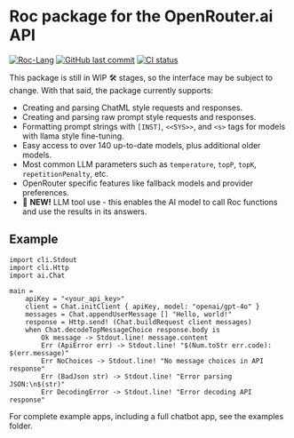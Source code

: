 # Roc package for the OpenRouter.ai API

[![Roc-Lang][roc_badge]][roc_link]
[![GitHub last commit][last_commit_badge]][last_commit_link]
[![CI status][ci_status_badge]][ci_status_link]

This package is still in WIP 🛠️ stages, so the interface may be subject to change. With that said, the package currently supports:

- Creating and parsing ChatML style requests and responses.
- Creating and parsing raw prompt style requests and responses.
- Formatting prompt strings with `[INST]`, `<<SYS>>`, and `<s>` tags for models with llama style fine-tuning.
- Easy access to over 140 up-to-date models, plus additional older models.
- Most common LLM parameters such as `temperature`, `topP`, `topK`, `repetitionPenalty`, etc.
- OpenRouter specific features like fallback models and provider preferences.
- 🚀 __NEW!__ LLM tool use - this enables the AI model to call Roc functions and use the results in its answers. 


## Example
```roc
import cli.Stdout
import cli.Http
import ai.Chat

main =
    apiKey = "<your_api_key>"
    client = Chat.initClient { apiKey, model: "openai/gpt-4o" }
    messages = Chat.appendUserMessage [] "Hello, world!"
    response = Http.send! (Chat.buildRequest client messages)
    when Chat.decodeTopMessageChoice response.body is
        Ok message -> Stdout.line! message.content
        Err (ApiError err) -> Stdout.line! "$(Num.toStr err.code): $(err.message)"
        Err NoChoices -> Stdout.line! "No message choices in API response"
        Err (BadJson str) -> Stdout.line! "Error parsing JSON:\n$(str)"
        Err DecodingError -> Stdout.line! "Error decoding API response"
```

For complete example apps, including a full chatbot app, see the examples folder.

[roc_badge]: https://img.shields.io/endpoint?url=https%3A%2F%2Fpastebin.com%2Fraw%2FcFzuCCd7
[roc_link]: https://github.com/roc-lang/roc
[ci_status_badge]: https://img.shields.io/github/actions/workflow/status/imclerran/roc-openrouter/ci.yaml?logo=github&logoColor=lightgrey
[ci_status_link]: https://github.com/imclerran/roc-openrouter/actions/workflows/ci.yaml
[last_commit_badge]: https://img.shields.io/github/last-commit/imclerran/roc-openrouter?logo=git&logoColor=lightgrey
[last_commit_link]: https://github.com/imclerran/roc-openrouter/commits/main/
